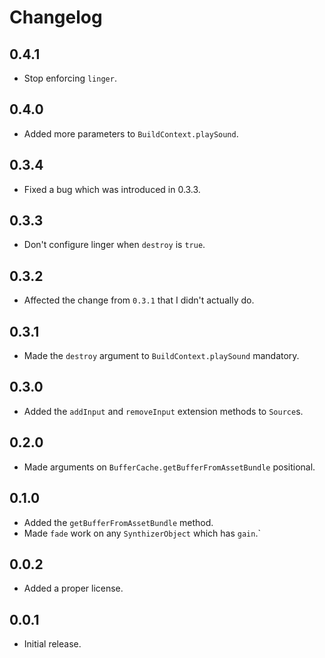 # Changelog

## 0.4.1

- Stop enforcing `linger`.

## 0.4.0

- Added more parameters to `BuildContext.playSound`.

## 0.3.4

- Fixed a bug which was introduced in 0.3.3.

## 0.3.3

- Don't configure linger when `destroy` is `true`.

## 0.3.2

- Affected the change from `0.3.1` that I didn't actually do.

## 0.3.1

- Made the `destroy` argument to `BuildContext.playSound` mandatory.

## 0.3.0

- Added the `addInput` and `removeInput` extension methods to `Source`s.

## 0.2.0

- Made arguments on `BufferCache.getBufferFromAssetBundle` positional.

## 0.1.0

- Added the `getBufferFromAssetBundle` method.
- Made `fade` work on any `SynthizerObject` which has `gain`.`

## 0.0.2

- Added a proper license.

## 0.0.1

- Initial release.
